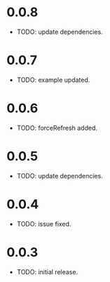 # 0.0.8
* TODO: update dependencies.

# 0.0.7
* TODO: example updated.

# 0.0.6
* TODO: forceRefresh added.

# 0.0.5
* TODO: update dependencies.

# 0.0.4
* TODO: issue fixed.

# 0.0.3
* TODO: initial release.
